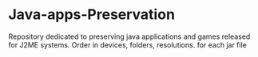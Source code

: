 # Java-apps-Preservation
Repository dedicated to preserving java applications and games released for J2ME systems. Order in devices, folders, resolutions. for each jar file
